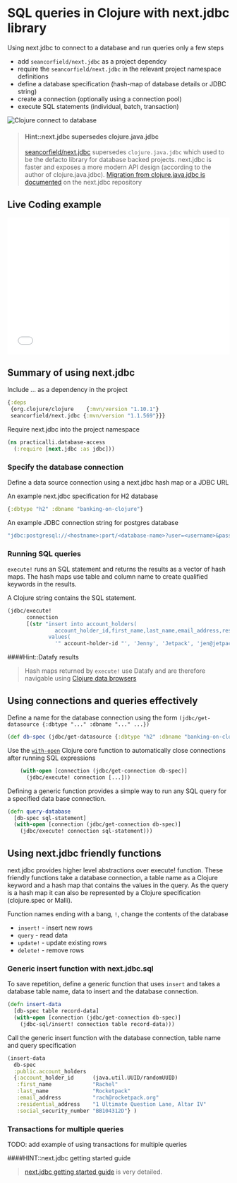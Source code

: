 # SQL queries in Clojure with next.jdbc library

Using next.jdbc to connect to a database and run queries only a few steps
* add `seancorfield/next.jdbc` as a project dependcy
* require the `seancorfield/next.jdbc` in the relevant project namespace definitions
* define a database specification (hash-map of database details or JDBC string)
* create a connection  (optionally using a connection pool)
* execute SQL statements (individual, batch, transaction)

![Clojure connect to database](https://raw.githubusercontent.com/practicalli/graphic-design/live/practicalli-clojure-webapps-database-connection-and-sql-queries.png)


> #### Hint::next.jdbc supersedes clojure.java.jdbc
> [seancorfield/next.jdbc](https://github.com/seancorfield/next-jdbc) supersedes `clojure.java.jdbc` which used to be the defacto library for database backed projects.  next.jdbc is faster and exposes a more modern API design (according to the author of clojure.java.jdbc).  [Migration from clojure.java.jdbc is documented](https://cljdoc.org/d/seancorfield/next.jdbc/CURRENT/doc/migration-from-clojure-java-jdbc) on the next.jdbc repository


## Live Coding example

<div style="position: relative;padding-bottom: 56.25%;padding-top: 25px;height: 0;">
  <iframe frameborder="0" allowfullscreen style="border: none;position: absolute;top: 0;left: 0;width: 100%;height: 100%;" src="//www.youtube.com/embed/5xsyuT2UjNA?start=454"></iframe></div>

<p></p>

## Summary of using next.jdbc
Include ... as a dependency in the project

```clojure
{:deps
 {org.clojure/clojure    {:mvn/version "1.10.1"}
 seancorfield/next.jdbc {:mvn/version "1.1.569"}}}
```

Require next.jdbc into the project namespace

```clojure
(ns practicalli.database-access
  (:require [next.jdbc :as jdbc]))
```


### Specify the database connection ###

Define a data source connection using a next.jdbc hash map or a JDBC URL

An example next.jdbc specification for H2 database

```clojure
{:dbtype "h2" :dbname "banking-on-clojure"}
```

An example JDBC connection string for postgres database

```clojure
"jdbc:postgresql://<hostname>:port/<database-name>?user=<username>&password=<password>&sslmode=require"
```


### Running SQL queries

`execute!` runs an SQL statement and returns the results as a vector of hash maps. The hash maps use table and column name to create qualified keywords in the results.

A Clojure string contains the SQL statement.

```clojure
(jdbc/execute!
      connection
      [(str "insert into account_holders(
               account_holder_id,first_name,last_name,email_address,residential_address,social_security_number)
             values(
               '" account-holder-id "', 'Jenny', 'Jetpack', 'jen@jetpack.org', '42 Meaning Lane, Altar IV', 'AB101112C' )")])
```


####Hint::Datafy results
> Hash maps returned by `execute!` use Datafy and are therefore navigable using [Clojure data browsers](http://practicalli.github.io/clojure/clojure-tools/data-browsers/)


## Using connections and queries effectively

Define a name for the database connection using the form `(jdbc/get-datasource {:dbtype "..." :dbname "..." ...})`

```clojure
(def db-spec (jdbc/get-datasource {:dbtype "h2" :dbname "banking-on-clojure"}))
```

Use the [`with-open`](https://clojuredocs.org/clojure.core/with-open) Clojure core function to automatically close connections after running SQL expressions

```clojure
    (with-open [connection (jdbc/get-connection db-spec)]
      (jdbc/execute! connection [...]))
```

Defining a generic function provides a simple way to run any SQL query for a specified data base connection.

```clojure
(defn query-database
  [db-spec sql-statement]
  (with-open [connection (jdbc/get-connection db-spec)]
    (jdbc/execute! connection sql-statement)))
```


## Using next.jdbc friendly functions

next.jdbc provides higher level abstractions over execute! function.  These friendly functions take a database connection, a table name as a Clojure keyword and a hash map that contains the values in the query.  As the query is a hash map it can also be represented by a Clojure specification (clojure.spec or Malli).

Function names ending with a bang, `!`, change the contents of the database

* `insert!` - insert new rows
* `query` - read data
* `update!` - update existing rows
* `delete!` - remove rows


### Generic insert function with next.jdbc.sql

To save repetition, define a generic function that uses `insert` and takes a database table name, data to insert and the database connection.

```clojure
(defn insert-data
  [db-spec table record-data]
  (with-open [connection (jdbc/get-connection db-spec)]
    (jdbc-sql/insert! connection table record-data)))
```

Call the generic insert function with the database connection, table name and query specification

```clojure
(insert-data
  db-spec
  :public.account_holders
  {:account_holder_id      (java.util.UUID/randomUUID)
   :first_name             "Rachel"
   :last_name              "Rocketpack"
   :email_address          "rach@rocketpack.org"
   :residential_address    "1 Ultimate Question Lane, Altar IV"
   :social_security_number "BB104312D"} )
```


### Transactions for multiple queries ###
TODO: add example of using transactions for multiple queries


####HINT::next.jdbc getting started guide
> [next.jdbc getting started guide](https://cljdoc.org/d/seancorfield/next.jdbc/1.1.569/doc/getting-started) is very detailed.

